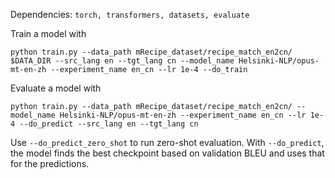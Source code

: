 Dependencies: `torch, transformers, datasets, evaluate`

Train  a model with

```
python train.py --data_path mRecipe_dataset/recipe_match_en2cn/ $DATA_DIR --src_lang en --tgt_lang cn --model_name Helsinki-NLP/opus-mt-en-zh --experiment_name en_cn --lr 1e-4 --do_train
```

Evaluate a model with

```
python train.py --data_path mRecipe_dataset/recipe_match_en2cn/ --model_name Helsinki-NLP/opus-mt-en-zh --experiment_name en_cn --lr 1e-4 --do_predict --src_lang en --tgt_lang cn
```

Use `--do_predict_zero_shot` to run zero-shot evaluation. With `--do_predict`, the model finds the best checkpoint based on validation BLEU and uses that for the predictions. 
